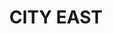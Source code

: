 ---
lastmod: '2025-04-06T06:05:21+00:00'
latitude: -27.4693
layout: suburb
longitude: 153.027
postcode: '4002'
state: QLD
title: CITY EAST
url: /qld/city-east/
---